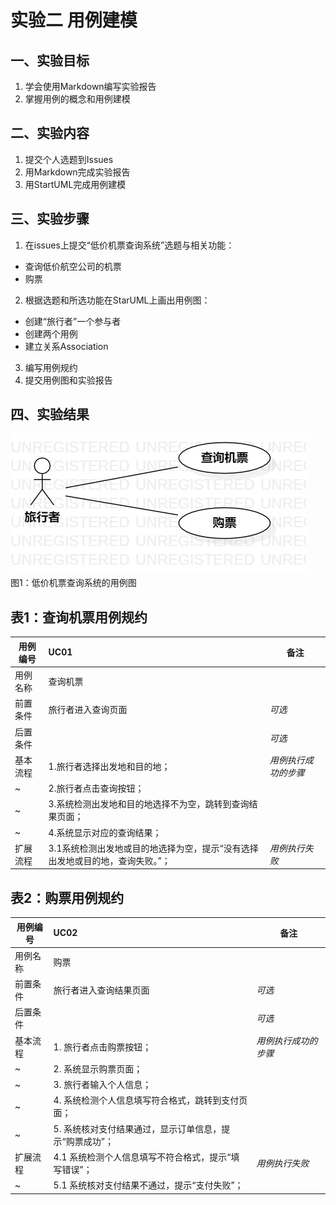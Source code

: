 # 实验二   用例建模
## 一、实验目标

1. 学会使用Markdown编写实验报告  
2. 掌握用例的概念和用例建模

## 二、实验内容
1. 提交个人选题到Issues  
2. 用Markdown完成实验报告  
3. 用StartUML完成用例建模  


## 三、实验步骤  
1. 在issues上提交“低价机票查询系统”选题与相关功能：  
- 查询低价航空公司的机票
- 购票
2. 根据选题和所选功能在StarUML上画出用例图：    
- 创建“旅行者”一个参与者
- 创建两个用例
- 建立关系Association
3. 编写用例规约
4. 提交用例图和实验报告

## 四、实验结果

![用例图](./Lab2_UseCaseDiagram.jpg)  
图1：低价机票查询系统的用例图


## 表1：查询机票用例规约  

用例编号  | UC01 | 备注  
-|:-|-  
用例名称  | 查询机票 |   
前置条件  |  旅行者进入查询页面  | *可选*   
后置条件  |      | *可选*   
基本流程  | 1.旅行者选择出发地和目的地；  |*用例执行成功的步骤*    
~| 2.旅行者点击查询按钮；  |   
~| 3.系统检测出发地和目的地选择不为空，跳转到查询结果页面；  |  
~| 4.系统显示对应的查询结果；  |  
扩展流程  | 3.1系统检测出发地或目的地选择为空，提示“没有选择出发地或目的地，查询失败。”； |*用例执行失败* 



## 表2：购票用例规约  

用例编号  | UC02 | 备注  
-|:-|-  
用例名称  | 购票 |   
前置条件  |   旅行者进入查询结果页面   | *可选*   
后置条件  |      | *可选*   
基本流程  | 1. 旅行者点击购票按钮；  |*用例执行成功的步骤*    
~| 2. 系统显示购票页面；  | 
~| 3. 旅行者输入个人信息； | 
~| 4. 系统检测个人信息填写符合格式，跳转到支付页面； |  
~| 5. 系统核对支付结果通过，显示订单信息，提示“购票成功”；| 
扩展流程  | 4.1 系统检测个人信息填写不符合格式，提示“填写错误”； |*用例执行失败* 
~| 5.1 系统核对支付结果不通过，提示“支付失败”； |
